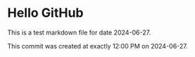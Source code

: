 # Hello GitHub
This is a test markdown file for date 2024-06-27.

This commit was created at exactly 12:00 PM on 2024-06-27.
